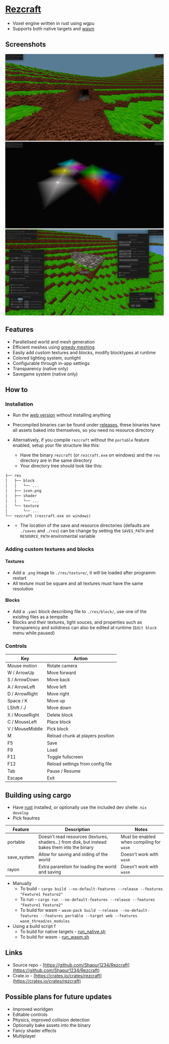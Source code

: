 # [Rezcraft](https://shapur1234.github.io/Rezcraft-Demo/ "Link to web version (mobile controls not supported)")

- Voxel engine written in rust using wgpu
- Supports both native targets and [wasm](https://en.wikipedia.org/wiki/WebAssembly)

## Screenshots

![Sunlight](./screenshot/2.png?raw=true "Sunlight")
![Lighting](./screenshot/3.png?raw=true "Lighting")
![UI](./screenshot/4.png?raw=true "UI")

## Features

- Parallelised world and mesh generation
- Efficient meshes using [greedy meshing](https://0fps.net/2012/06/30/meshing-in-a-minecraft-game/)
- Easily add custom textures and blocks, modify blocktypes at runtime
- Colored lighting system, sunlight
- Configurable through in-app settings
- Transparency (native only)
- Savegame system (native only)

## How to

### Installation

- Run the [web version](https://shapur1234.github.io/Rezcraft-Demo/ "Link to web version (mobile controls not supported)") without installing anything
- Precompiled binaries can be found under [releases](https://github.com/Shapur1234/Rezcraft/releases), these binaries have all assets baked into themselves, so you need no resource directory

- Alternatively, if you compile `rezcraft` without the `portable` feature enabled, setup your file structure like this:
  - Have the binary `rezcraft` (or `rezcraft.exe` on windows) and the `res` directory are in the same directory
  - Your directory tree should look like this:

```
├── res
│   ├── block
│   │   └── ...
│   ├── icon.png
│   ├── shader
│   │   └── ...
│   └── texture
│       └── ...
└── rezcraft (rezcraft.exe on windows)
```

- - The location of the save and resource directories (defaults are `./saves` and `./res`) can be change by setting the `SAVES_PATH` and `RESOURCE_PATH` enviromental variable

### Adding custom textures and blocks

#### Textures

- Add a `.png` image to `./res/texture/`, it will be loaded after programm restart
- All texture must be square and all textures must have the same resolution

#### Blocks

- Add a `.yaml` block describing file to `./res/block/`, use one of the exisitng files as a tempalte
- Blocks and their textures, light souces, and properties such as transparency and solidness can also be edited at runtime (`Edit block` menu while paused)

### Controls

| Key             | Action                           |
| --------------- | -------------------------------- |
| Mouse motion    | Rotate camera                    |
| W / ArrowUp     | Move forward                     |
| S / ArrowDown   | Move back                        |
| A / ArrowLeft   | Move left                        |
| D / ArrowRight  | Move right                       |
| Space / K       | Move up                          |
| LShift / J      | Move down                        |
| X / MouseRight  | Delete block                     |
| C / MouseLeft   | Place block                      |
| V / MouseMiddle | Pick block                       |
| M               | Reload chunk at players position |
| F5              | Save                             |
| F9              | Load                             |
| F11             | Toggle fullscreen                |
| F12             | Reload settings from config file |
| Tab             | Pause / Resume                   |
| Escape          | Exit                             |

## Building using cargo

- Have [rust](https://www.rust-lang.org/tools/install) installed, or optionally use the included dev shelle: `nix develop`
- Pick feautres

| Feature     | Description                                                                                     | Notes                                     |
| ----------- | ----------------------------------------------------------------------------------------------- | ----------------------------------------- |
| portable    | Doesn't read resources (textures, shaders...) from disk, but instead bakes them into the binary | Must be enabled when compiling for `wasm` |
| save_system | Allow for saving and olding of the world                                                        | Doesn't work with `wasm`                  |
| rayon       | Extra pararelism for loading the world and saving                                               | Doesn't work with `wasm`                  |

- Manually
  - To build - `cargo build --no-default-features --release --features "Feature1 Feature2"`
  - To run - `cargo run --no-default-features --release --features "Feature1 Feature2"`
  - To build for wasm - `wasm-pack build --release --no-default-features --features portable --target web --features wasm_thread/es_modules`
- Using a build script f
  - To build for native targets - [run_native.sh](./script/run_native.sh)
  - To build for wasm - [run_wasm.sh](./script/run_wasm.sh)

## Links

- Source repo - [https://github.com/Shapur1234/Rezcraft](https://github.com/Shapur1234/Rezcraft)
- Crate.io - [https://crates.io/crates/rezcraft](https://crates.io/crates/rezcraft)

## Possible plans for future updates

- Improved worldgen
- Editable controls
- Physics, improved collision detection
- Optionally bake assets into the binary
- Fancy shader effects
- Multiplayer
